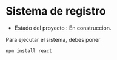 <h1> Sistema de registro </h1> 

- Estado del proyecto : En construccion.

Para ejecutar el sistema, debes poner

```npm install react ```


